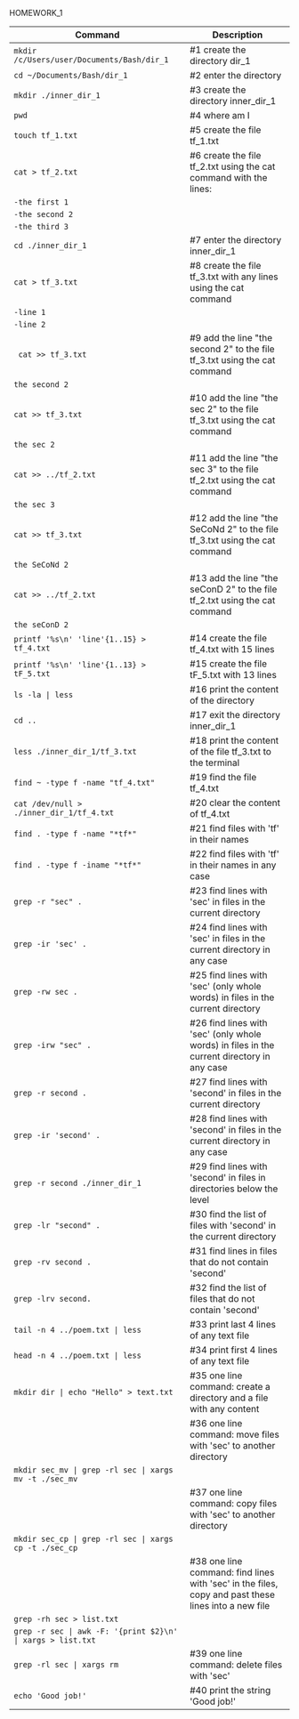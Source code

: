 HOMEWORK_1

| Command | Description |
| --- | --- |
| `mkdir /c/Users/user/Documents/Bash/dir_1` |	#1 create the directory dir_1 |
| `cd ~/Documents/Bash/dir_1` |			#2 enter the directory |
| `mkdir ./inner_dir_1`	|			#3 create the directory inner_dir_1 |
| `pwd`	|						#4 where am I |
| `touch tf_1.txt`	|					#5 create the file tf_1.txt | 
| `cat > tf_2.txt`	|					#6 create the file tf_2.txt using the cat command with the lines: |
| `-the first 1`	| |
| `-the second 2`	| |
| `-the third 3`	| |
| `cd ./inner_dir_1`	|				#7 enter the directory inner_dir_1 |
| `cat > tf_3.txt`	|					#8 create the file tf_3.txt with any lines using the cat command  |
| `-line 1`	| |
| `-line 2`	| |
| ` cat >> tf_3.txt`	|					#9 add the line "the second 2" to the file tf_3.txt using the cat command  |
| `the second 2` |  |
| `cat >> tf_3.txt` |					#10 add the line "the sec 2" to the file tf_3.txt using the cat command  |
| `the sec 2` | |
| `cat >> ../tf_2.txt`	 |			#11 add the line "the sec 3" to the file tf_2.txt using the cat command  |
| `the sec 3` | |
| `cat >> tf_3.txt` |					#12 add the line "the SeCoNd 2" to the file tf_3.txt using the cat command  |
| `the SeCoNd 2` | |
| `cat >> ../tf_2.txt`	 |			#13 add the line "the seConD 2" to the file tf_2.txt using the cat command  |
| `the seConD 2` | |
| `printf '%s\n' 'line'{1..15} > tf_4.txt` |		#14 create the file tf_4.txt with 15 lines |
| `printf '%s\n' 'line'{1..13} > tF_5.txt` |		#15 create the file tF_5.txt with 13 lines |
| `ls -la \| less` |					#16 print the content of the directory |
| `cd ..` |						#17 exit the directory inner_dir_1 |
| `less ./inner_dir_1/tf_3.txt` |			#18 print the content of the file tf_3.txt to the terminal |
| `find ~ -type f -name "tf_4.txt"` |			#19 find the file tf_4.txt |
| `cat /dev/null > ./inner_dir_1/tf_4.txt` |		#20 clear the content of tf_4.txt |
| `find . -type f -name "*tf*"`	 |		#21 find files with 'tf' in their names |
| `find . -type f -iname "*tf*"`	 |		#22 find files with 'tf' in their names in any case |
| `grep -r "sec" .` |					#23 find lines with 'sec' in files in the current directory |
| `grep -ir 'sec' .` |				#24 find lines with 'sec' in files in the current directory in any case |
| `grep -rw sec .` |					#25 find lines with 'sec' (only whole words) in files in the current directory |
| `grep -irw "sec" .` |				#26 find lines with 'sec' (only whole words) in files in the current directory in any case |
| `grep -r second .` |				#27 find lines with 'second' in files in the current directory |
| `grep -ir 'second' .` |				#28 find lines with 'second' in files in the current directory in any case |
| `grep -r second ./inner_dir_1`	 |		#29 find lines with 'second' in files in directories below the level |
| `grep -lr "second" .` |				#30 find the list of files with 'second' in the current directory |
| `grep -rv second .` |				#31 find lines in files that do not contain 'second' |
| `grep -lrv second.` |				#32 find the list of files that do not contain 'second' |
| `tail -n 4 ../poem.txt \| less`	 |		#33 print last 4 lines of any text file |
| `head -n 4 ../poem.txt \| less`	 |		#34 print first 4 lines of any text file |
| `mkdir dir \| echo "Hello" > text.txt`	 |	#35 one line command: create a directory and a file with any content |
||							#36 one line command: move files with 'sec' to another directory |
| `mkdir sec_mv \| grep -rl sec \| xargs mv -t ./sec_mv` |	
||							#37 one line command: copy files with 'sec' to another directory |
| `mkdir sec_cp \| grep -rl sec \| xargs cp -t ./sec_cp` |
||							#38 one line command: find lines with 'sec' in the files, copy and past these lines into a new file |
| `grep -rh sec > list.txt `| ||
| `grep -r sec \| awk -F: '{print $2}\n' \| xargs > list.txt`	 | |
| `grep -rl sec \| xargs rm`		 |		#39 one line command: delete files with 'sec' |
| `echo 'Good job!'`		 |		#40 print the string 'Good job!' |

